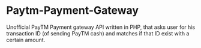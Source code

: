 # Paytm-Payment-Gateway
Unofficial PayTM Payment gateway API written in PHP, that asks user for his transaction ID (of sending PayTM cash) and matches if that ID exist with a certain amount.

